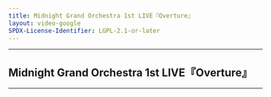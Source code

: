 ```yaml
---
title: Midnight Grand Orchestra 1st LIVE『Overture』
layout: video-google
SPDX-License-Identifier: LGPL-2.1-or-later
---
```


---

## Midnight Grand Orchestra 1st LIVE『Overture』

<div class="container">
  <video-js id="my-video" class="vjs-fluid vjs-layout-medium" controls preload="auto" poster="https://xx58j-my.sharepoint.com/:i:/g/personal/akunanime_xx58j_onmicrosoft_com/EU0SjnExCeVAkBgJfP1W7Z8BsZ1lqMPUBEJh4UBnoWxvEA?download=1">
    <source src="https://xx58j-my.sharepoint.com/:v:/g/personal/peekaboo_xx58j_onmicrosoft_com/Eb7uR43h-tBJqgsyz7X_ShMBGRav-MBpcwJSyFZ3fgadLg?download=1" type="video/mp4"/>
  </video-js>
</div>

---
